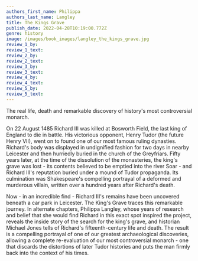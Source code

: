 ```yaml
---
authors_first_name: Philippa
authors_last_name: Langley
title: The Kings Grave
publish_date: 2022-04-28T10:19:00.772Z
genre: history
image: /images/book_images/langley_the_kings_grave.jpg
review_1_by:
review_1_text:
review_2_by:
review_2_text:
review_3_by:
review_3_text:
review_4_by:
review_4_text:
review_5_by:
review_5_text:
---
```

The real life, death and remarkable discovery of history's most controversial monarch.

On 22 August 1485 Richard III was killed at Bosworth Field, the last king of England to die in battle. His victorious opponent, Henry Tudor (the future Henry VII), went on to found one of our most famous ruling dynasties. Richard's body was displayed in undignified fashion for two days in nearby Leicester and then hurriedly buried in the church of the Greyfriars. Fifty years later, at the time of the dissolution of the monasteries, the king's grave was lost - its contents believed to be emptied into the river Soar - and Richard III's reputation buried under a mound of Tudor propaganda. Its culmination was Shakespeare's compelling portrayal of a deformed and murderous villain, written over a hundred years after Richard's death.

Now - in an incredible find - Richard III's remains have been uncovered beneath a car park in Leicester. The King's Grave traces this remarkable journey. In alternate chapters, Philippa Langley, whose years of research and belief that she would find Richard in this exact spot inspired the project, reveals the inside story of the search for the king's grave, and historian Michael Jones tells of Richard's fifteenth-century life and death. The result is a compelling portrayal of one of our greatest archaeological discoveries, allowing a complete re-evaluation of our most controversial monarch - one that discards the distortions of later Tudor histories and puts the man firmly back into the context of his times.